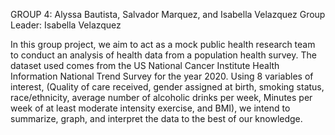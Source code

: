 GROUP 4: Alyssa Bautista, Salvador Marquez, and Isabella Velazquez
Group Leader: Isabella Velazquez

In this group project, we aim to act as a mock public health research team to conduct an analysis of health data from a population health survey.
The dataset used comes from the US National Cancer Institute Health Information National Trend Survey for the year 2020.
Using 8 variables of interest,
(Quality of care received, gender assigned at birth, smoking status, race/ethnicity, average number of alcoholic drinks per week, 
Minutes per week of at least moderate intensity exercise, and BMI), 
we intend to summarize, graph, and interpret the data to the best of our knowledge. 
